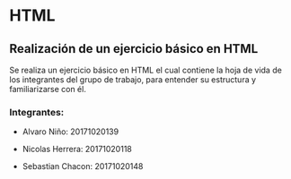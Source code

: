 # HTML

## Realización de un ejercicio básico en HTML

<p>
Se realiza un ejercicio básico en HTML el cual contiene la hoja de vida de los integrantes del grupo de trabajo, para entender su estructura y familiarizarse con él.
</p>

### Integrantes:

- Alvaro Niño: 20171020139

- Nicolas Herrera: 20171020118

- Sebastian Chacon: 20171020148
